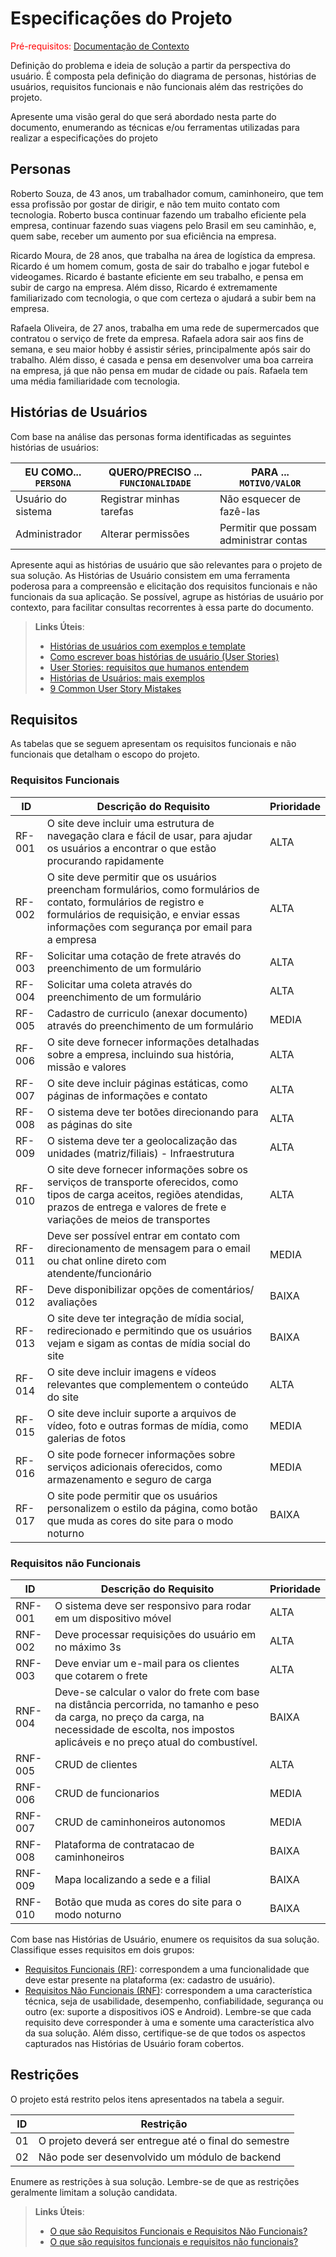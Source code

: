 # Especificações do Projeto

<span style="color:red">Pré-requisitos: <a href="1-Documentação de Contexto.md"> Documentação de Contexto</a></span>

Definição do problema e ideia de solução a partir da perspectiva do usuário. É composta pela definição do  diagrama de personas, histórias de usuários, requisitos funcionais e não funcionais além das restrições do projeto.

Apresente uma visão geral do que será abordado nesta parte do documento, enumerando as técnicas e/ou ferramentas utilizadas para realizar a especificações do projeto

## Personas

Roberto Souza, de 43 anos, um trabalhador comum, caminhoneiro, que tem essa profissão por gostar de dirigir, e não tem muito contato com tecnologia. Roberto busca continuar fazendo um trabalho eficiente pela empresa, continuar fazendo suas viagens pelo Brasil em seu caminhão, e, quem sabe, receber um aumento por sua eficiência na empresa. 

Ricardo Moura, de 28 anos, que trabalha na área de logística da empresa. Ricardo é um homem comum, gosta de sair do trabalho e jogar futebol e videogames. Ricardo é bastante eficiente em seu trabalho, e pensa em subir de cargo na empresa. Além disso, Ricardo é extremamente familiarizado com tecnologia, o que com certeza o ajudará a subir bem na empresa. 

Rafaela Oliveira, de 27 anos, trabalha em uma rede de supermercados que contratou o serviço de frete da empresa. Rafaela adora sair aos fins de semana, e seu maior hobby é assistir séries, principalmente após sair do trabalho. Além disso, é casada e pensa em desenvolver uma boa carreira na empresa, já que não pensa em mudar de cidade ou país. Rafaela tem uma média familiaridade com tecnologia. 

## Histórias de Usuários

Com base na análise das personas forma identificadas as seguintes histórias de usuários:

|EU COMO... `PERSONA`| QUERO/PRECISO ... `FUNCIONALIDADE` |PARA ... `MOTIVO/VALOR`                 |
|--------------------|------------------------------------|----------------------------------------|
|Usuário do sistema  | Registrar minhas tarefas           | Não esquecer de fazê-las               |
|Administrador       | Alterar permissões                 | Permitir que possam administrar contas |

Apresente aqui as histórias de usuário que são relevantes para o projeto de sua solução. As Histórias de Usuário consistem em uma ferramenta poderosa para a compreensão e elicitação dos requisitos funcionais e não funcionais da sua aplicação. Se possível, agrupe as histórias de usuário por contexto, para facilitar consultas recorrentes à essa parte do documento.

> **Links Úteis**:
> - [Histórias de usuários com exemplos e template](https://www.atlassian.com/br/agile/project-management/user-stories)
> - [Como escrever boas histórias de usuário (User Stories)](https://medium.com/vertice/como-escrever-boas-users-stories-hist%C3%B3rias-de-usu%C3%A1rios-b29c75043fac)
> - [User Stories: requisitos que humanos entendem](https://www.luiztools.com.br/post/user-stories-descricao-de-requisitos-que-humanos-entendem/)
> - [Histórias de Usuários: mais exemplos](https://www.reqview.com/doc/user-stories-example.html)
> - [9 Common User Story Mistakes](https://airfocus.com/blog/user-story-mistakes/)

## Requisitos

As tabelas que se seguem apresentam os requisitos funcionais e não funcionais que detalham o escopo do projeto.

### Requisitos Funcionais

|ID    | Descrição do Requisito  | Prioridade |
|------|-----------------------------------------|----|
|RF-001| O site deve incluir uma estrutura de navegação clara e fácil de usar, para ajudar os usuários a encontrar o que estão procurando rapidamente | ALTA | 
|RF-002| O site deve permitir que os usuários preencham formulários, como formulários de contato, formulários de registro e formulários de requisição, e enviar essas informações com segurança por email para a empresa   | ALTA |
|RF-003|Solicitar uma cotação de frete através do preenchimento de um formulário | ALTA |
|RF-004|Solicitar uma coleta através do preenchimento de um formulário | ALTA |
|RF-005|Cadastro de curriculo (anexar documento) através do preenchimento de um formulário | MEDIA |
|RF-006|O site deve fornecer informações detalhadas sobre a empresa, incluindo sua história, missão e valores | ALTA |
|RF-007|O site deve incluir páginas estáticas, como páginas de informações e contato | ALTA |
|RF-008|O sistema deve ter botões direcionando para as páginas do site | ALTA |
|RF-009|O sistema deve ter a geolocalização das unidades (matriz/filiais) - Infraestrutura | ALTA |
|RF-010|O site deve fornecer informações sobre os serviços de transporte oferecidos, como tipos de carga aceitos, regiões atendidas, prazos de entrega e valores de frete e variações de meios de transportes | ALTA |
|RF-011|Deve ser possível entrar em contato com direcionamento de mensagem para o email ou chat online direto com atendente/funcionário | MEDIA |
|RF-012|Deve disponibilizar opções de comentários/ avaliações | BAIXA |
|RF-013|O site deve ter integração de mídia social, redirecionado e permitindo que os usuários vejam e sigam as contas de mídia social do site | BAIXA |
|RF-014|O site deve incluir imagens e vídeos relevantes que complementem o conteúdo do site | ALTA |
|RF-015|O site deve incluir suporte a arquivos de vídeo, foto e outras formas de mídia, como galerias de fotos | MEDIA |
|RF-016|O site pode fornecer informações sobre serviços adicionais oferecidos, como armazenamento e seguro de carga | MEDIA |
|RF-017|O site pode permitir que os usuários personalizem o estilo da página, como botão que muda as cores do site para o modo noturno | BAIXA |


### Requisitos não Funcionais

|ID     | Descrição do Requisito  |Prioridade |
|-------|-------------------------|----|
|RNF-001| O sistema deve ser responsivo para rodar em um dispositivo móvel | ALTA | 
|RNF-002| Deve processar requisições do usuário em no máximo 3s |  ALTA |
|RNF-003| Deve enviar um e-mail para os clientes que cotarem o frete |  ALTA |
|RNF-004| Deve-se calcular o valor do frete com base na distância percorrida, no tamanho e peso da carga, no preço da carga, na necessidade de escolta, nos impostos aplicáveis e no preço atual do combustível. |  BAIXA |
|RNF-005| CRUD de clientes |  ALTA |
|RNF-006| CRUD de funcionarios |  MEDIA |
|RNF-007| CRUD de caminhoneiros autonomos |  MEDIA |
|RNF-008| Plataforma de contratacao de caminhoneiros |  BAIXA |
|RNF-009| Mapa localizando a sede e a filial |  BAIXA |
|RNF-010| Botão que muda as cores do site para o modo noturno |  BAIXA |


Com base nas Histórias de Usuário, enumere os requisitos da sua solução. Classifique esses requisitos em dois grupos:

- [Requisitos Funcionais
 (RF)](https://pt.wikipedia.org/wiki/Requisito_funcional):
 correspondem a uma funcionalidade que deve estar presente na
  plataforma (ex: cadastro de usuário).
- [Requisitos Não Funcionais
  (RNF)](https://pt.wikipedia.org/wiki/Requisito_n%C3%A3o_funcional):
  correspondem a uma característica técnica, seja de usabilidade,
  desempenho, confiabilidade, segurança ou outro (ex: suporte a
  dispositivos iOS e Android).
Lembre-se que cada requisito deve corresponder à uma e somente uma
característica alvo da sua solução. Além disso, certifique-se de que
todos os aspectos capturados nas Histórias de Usuário foram cobertos.

## Restrições

O projeto está restrito pelos itens apresentados na tabela a seguir.

|ID| Restrição                                             |
|--|-------------------------------------------------------|
|01| O projeto deverá ser entregue até o final do semestre |
|02| Não pode ser desenvolvido um módulo de backend        |


Enumere as restrições à sua solução. Lembre-se de que as restrições geralmente limitam a solução candidata.

> **Links Úteis**:
> - [O que são Requisitos Funcionais e Requisitos Não Funcionais?](https://codificar.com.br/requisitos-funcionais-nao-funcionais/)
> - [O que são requisitos funcionais e requisitos não funcionais?](https://analisederequisitos.com.br/requisitos-funcionais-e-requisitos-nao-funcionais-o-que-sao/)
